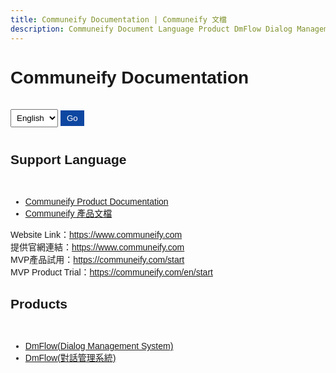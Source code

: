 ```yaml
---
title: Communeify Documentation | Communeify 文檔
description: Communeify Document Language Product DmFlow Dialog Management Flow Chatbot | Communeify 文檔 語系 產品 DmFlow 對話管理系統 機器人
---
```


<div>
  <h1 id="myHeader">Communeify Documentation</h1><br>

  <select id="languageSelect" onchange="handleLanguageChange(this.value)">
    <option value="en">English</option>
    <option value="tw">中文</option>
  </select>
  <button id="goButton" onclick="redirectToSelectedLanguage()">Go</button><br>

  <h2 id="support_lang">Support Language</h2><br>

  <ul>
    <li><a href="/en/index.html">Communeify Product Documentation</a></li>
    <li><a href="/tw/index.html">Communeify 產品文檔</a></li>
  </ul>
</div>

<div id="websiteLink">Website Link：<a href='https://www.communeify.com/en' target="_blank">https://www.communeify.com</a></div>
<div id="websiteLink_tw">提供官網連結：<a href='https://www.communeify.com' target="_blank">https://www.communeify.com</a></div>
<div id="websiteLink_start">MVP產品試用：<a href='https://communeify.com/start' target="_blank">https://communeify.com/start</a></div>
<div id="websiteLink_start_en">MVP Product Trial：<a href='https://communeify.com/en/start' target="_blank">https://communeify.com/en/start</a></div>
<div>
  <h2 id="products">Products</h2><br>
  <ul id="product_langs">
    <li><a id="dmflow_link" href="/en/products/dmflow/index.html">DmFlow(Dialog Management System)</a></li>
	<li id="dmflow_link_tw"><a href="/tw/products/dmflow/index.html">DmFlow(對話管理系統)</a></li>
  </ul>
</div>

<style>
  /* CSS */
  body {
    font-family: Arial, sans-serif;
  }

  #languageSelect {
    padding: 5px;
    margin-bottom: 10px;
  }

  #goButton {
    padding: 5px 10px;
    background-color: #0d47a1;
    color: #fff;
    border: none;
    cursor: pointer;
  }

  #support_lang ul {
    list-style: none;
    padding-left: 0;
  }

  #support_lang ul li {
    margin-bottom: 5px;
  }
</style>
<script>
  var websiteLinkTW = document.getElementById("websiteLink_tw");
  websiteLinkTW.style.display = "none";
  var listProductLangs = document.getElementById("product_langs").getElementsByTagName("li");
  for (var i = 0; i < listProductLangs.length; i++) {
    var currentItem = listProductLangs[i];
	if(currentItem.id === 'dmflow_link_tw') {
	  currentItem.style.display = "none";
	}
  }
  function redirectToSelectedLanguage() {
    var selectedLanguage = document.getElementById('languageSelect').value;
    if (selectedLanguage === 'en') {
      window.location.href = '/en/';
    } else if (selectedLanguage === 'tw') {
      window.location.href = '/tw/';
    }
  }
  function handleLanguageChange(selectedValue) {
    if (selectedValue === 'en') {
	    doTranslate('en-US', false);
    } else if (selectedValue === 'tw') {
	    doTranslate('zh-TW', false);
    }
  }
  var defaultLanguage = navigator.language;
  var supportedLanguages = navigator.languages;
  doTranslate(defaultLanguage, true);
  
  function doTranslate(language, init) {
    var websiteUrl = "https://www.communeify.com";
    var websiteLink = document.getElementById("websiteLink");
    var defaultUrl = websiteUrl + "/en";
	var defaultSupportLang = 'Support Language';
	var defaultMyHeader = 'Communeify Documentation';
	var defaultGoButton = 'Go';
	var defaultProducts = 'Products';
	var defaultDmFlowLink = '/en/products/dmflow/index.html';
	var defualtDmFlowLinkContent = 'DmFlow(Dialog Management System)';
    websiteLink.innerHTML = "Website Link：<a href='" + defaultUrl + "' target='_blank'>" + websiteUrl + "</a>";
	document.getElementById('support_lang').innerHTML = defaultSupportLang;
    document.getElementById('myHeader').innerHTML = defaultMyHeader;
	document.getElementById("goButton").textContent = defaultGoButton;
	document.getElementById("products").innerHTML = defaultProducts;
	document.getElementById("dmflow_link").setAttribute("href", defaultDmFlowLink);
	document.getElementById("dmflow_link").textContent = defualtDmFlowLinkContent;
    if (language === 'en-US') {
	  if(init){
        document.getElementById('languageSelect').value = 'en';
	  }
    } else if (language === 'zh-CN' || language === 'zh-TW') {
	  if(init){
        document.getElementById('languageSelect').value = 'tw';
	  }
	  document.getElementById('support_lang').innerHTML = '語系';
      document.getElementById('myHeader').innerHTML = 'Communeify 文檔';
	  document.getElementById("goButton").textContent = "前往";
	  document.getElementById("products").innerHTML = "產品";
	  document.getElementById("dmflow_link").setAttribute("href", "/tw/products/dmflow/index.html");
	  document.getElementById("dmflow_link").textContent = 'DmFlow(對話管理系統)';
	  if(language === 'zh-TW') {
	      defaultUrl = websiteUrl + "/tw";
	  }else {
	      defaultUrl = websiteUrl + "/cn";
	  }
	  websiteLink.innerHTML = "提供官網連結：<a href='" + defaultUrl + "' target='_blank'>" + websiteUrl + "</a>";
    } else {
	  if(init){
        document.getElementById('languageSelect').value = 'en';
	  }
    }
  }
  
</script>